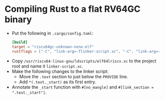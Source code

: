 # Compiling Rust to a flat RV64GC binary

- Put the following in `.cargo/config.toml`:
  ```toml
  [build]
  target = "riscv64gc-unknown-none-elf"
  rustflags = ["-C", "link-arg=-Tlinker-script.xc", "-C", "link-arg=--oformat=binary"]
  ```
- Copy `/usr/riscv64-linux-gnu/ldscripts/elf64lriscv.xc` to the project root and name it `linker-script.xc`.
- Make the following changes to the linker script:
  - Move the `.text` section to just below the `PROVIDE` line.
  - Add `*(.text._start)` as its first entry.
- Annotate the `_start` function with `#[no_mangle]` and `#[link_section = ".text._start"]`.

